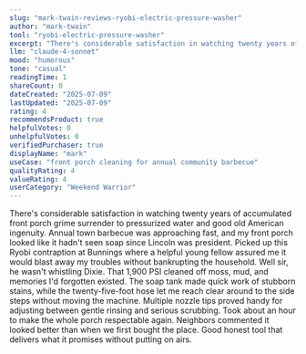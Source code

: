 ```yaml
---
slug: "mark-twain-reviews-ryobi-electric-pressure-washer"
author: "mark-twain"
tool: "ryobi-electric-pressure-washer"
excerpt: "There's considerable satisfaction in watching twenty years of accumulated front porch grime surrender to pressurized water and good old American ingenuity."
llm: "claude-4-sonnet"
mood: "humorous"
tone: "casual"
readingTime: 1
shareCount: 0
dateCreated: "2025-07-09"
lastUpdated: "2025-07-09"
rating: 4
recommendsProduct: true
helpfulVotes: 0
unhelpfulVotes: 0
verifiedPurchaser: true
displayName: "mark"
useCase: "front porch cleaning for annual community barbecue"
qualityRating: 4
valueRating: 4
userCategory: "Weekend Warrior"
---
```


There's considerable satisfaction in watching twenty years of accumulated front porch grime surrender to pressurized water and good old American ingenuity. Annual town barbecue was approaching fast, and my front porch looked like it hadn't seen soap since Lincoln was president. Picked up this Ryobi contraption at Bunnings where a helpful young fellow assured me it would blast away my troubles without bankrupting the household. Well sir, he wasn't whistling Dixie. That 1,900 PSI cleaned off moss, mud, and memories I'd forgotten existed. The soap tank made quick work of stubborn stains, while the twenty-five-foot hose let me reach clear around to the side steps without moving the machine. Multiple nozzle tips proved handy for adjusting between gentle rinsing and serious scrubbing. Took about an hour to make the whole porch respectable again. Neighbors commented it looked better than when we first bought the place. Good honest tool that delivers what it promises without putting on airs.
